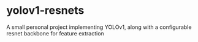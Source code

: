 # yolov1-resnets
A small personal project implementing YOLOv1, along with a configurable resnet backbone for feature extraction
